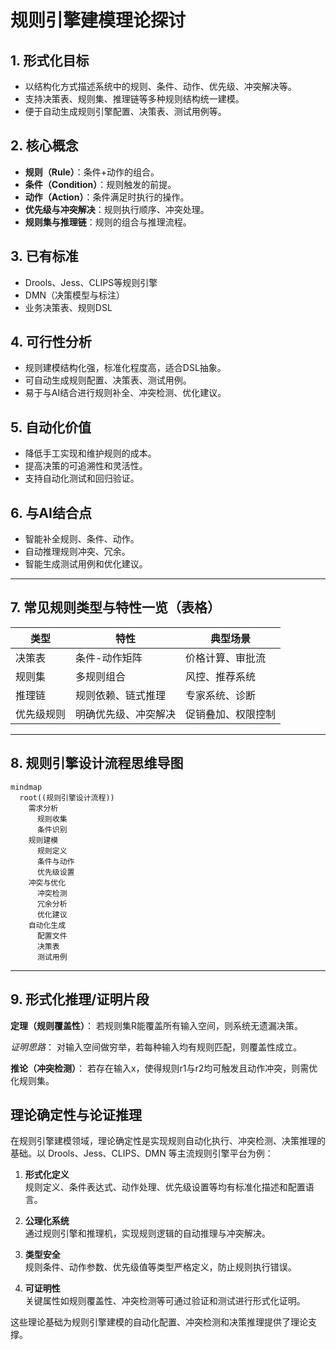 # 规则引擎建模理论探讨

## 1. 形式化目标

- 以结构化方式描述系统中的规则、条件、动作、优先级、冲突解决等。
- 支持决策表、规则集、推理链等多种规则结构统一建模。
- 便于自动生成规则引擎配置、决策表、测试用例等。

## 2. 核心概念

- **规则（Rule）**：条件+动作的组合。
- **条件（Condition）**：规则触发的前提。
- **动作（Action）**：条件满足时执行的操作。
- **优先级与冲突解决**：规则执行顺序、冲突处理。
- **规则集与推理链**：规则的组合与推理流程。

## 3. 已有标准

- Drools、Jess、CLIPS等规则引擎
- DMN（决策模型与标注）
- 业务决策表、规则DSL

## 4. 可行性分析

- 规则建模结构化强，标准化程度高，适合DSL抽象。
- 可自动生成规则配置、决策表、测试用例。
- 易于与AI结合进行规则补全、冲突检测、优化建议。

## 5. 自动化价值

- 降低手工实现和维护规则的成本。
- 提高决策的可追溯性和灵活性。
- 支持自动化测试和回归验证。

## 6. 与AI结合点

- 智能补全规则、条件、动作。
- 自动推理规则冲突、冗余。
- 智能生成测试用例和优化建议。

---

## 7. 常见规则类型与特性一览（表格）

| 类型         | 特性                   | 典型场景           |
|--------------|------------------------|--------------------|
| 决策表       | 条件-动作矩阵          | 价格计算、审批流   |
| 规则集       | 多规则组合             | 风控、推荐系统     |
| 推理链       | 规则依赖、链式推理      | 专家系统、诊断     |
| 优先级规则   | 明确优先级、冲突解决    | 促销叠加、权限控制 |

---

## 8. 规则引擎设计流程思维导图

```mermaid
mindmap
  root((规则引擎设计流程))
    需求分析
      规则收集
      条件识别
    规则建模
      规则定义
      条件与动作
      优先级设置
    冲突与优化
      冲突检测
      冗余分析
      优化建议
    自动化生成
      配置文件
      决策表
      测试用例
```

---

## 9. 形式化推理/证明片段

**定理（规则覆盖性）**：
若规则集R能覆盖所有输入空间，则系统无遗漏决策。

*证明思路*：
对输入空间做穷举，若每种输入均有规则匹配，则覆盖性成立。

**推论（冲突检测）**：
若存在输入x，使得规则r1与r2均可触发且动作冲突，则需优化规则集。

## 理论确定性与论证推理

在规则引擎建模领域，理论确定性是实现规则自动化执行、冲突检测、决策推理的基础。以 Drools、Jess、CLIPS、DMN 等主流规则引擎平台为例：

1. **形式化定义**  
   规则定义、条件表达式、动作处理、优先级设置等均有标准化描述和配置语言。

2. **公理化系统**  
   通过规则引擎和推理机，实现规则逻辑的自动推理与冲突解决。

3. **类型安全**  
   规则条件、动作参数、优先级值等类型严格定义，防止规则执行错误。

4. **可证明性**  
   关键属性如规则覆盖性、冲突检测等可通过验证和测试进行形式化证明。

这些理论基础为规则引擎建模的自动化配置、冲突检测和决策推理提供了理论支撑。
